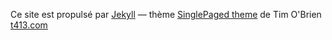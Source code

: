 

Ce site est propulsé par [Jekyll](https://jekyllrb.com/)
&mdash;
thème [SinglePaged theme](https://github.com/t413/SinglePaged) de Tim O'Brien [t413.com](http://t413.com/)
